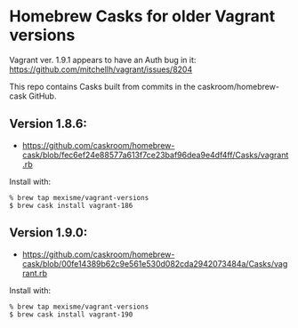 # Homebrew Casks for older Vagrant versions

Vagrant ver. 1.9.1 appears to have an Auth bug in it:
https://github.com/mitchellh/vagrant/issues/8204

This repo contains Casks built from commits in the caskroom/homebrew-cask GitHub.

## Version 1.8.6:
- https://github.com/caskroom/homebrew-cask/blob/fec6ef24e88577a613f7ce23baf96dea9e4df4ff/Casks/vagrant.rb

Install with:
```
% brew tap mexisme/vagrant-versions
$ brew cask install vagrant-186
```

## Version 1.9.0:
- https://github.com/caskroom/homebrew-cask/blob/00fe14389b62c9e561e530d082cda2942073484a/Casks/vagrant.rb


Install with:
```
% brew tap mexisme/vagrant-versions
$ brew cask install vagrant-190
```
